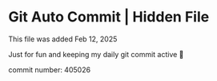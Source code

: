# Git Auto Commit | Hidden File

This file was added Feb 12, 2025

Just for fun and keeping my daily git commit active 🤪

commit number: 405026
